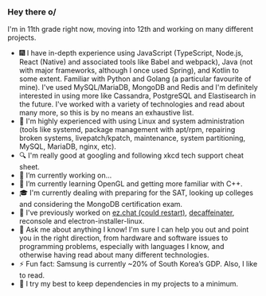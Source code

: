 ### Hey there o/

I'm in 11th grade right now, moving into 12th and working on many different projects.

- 🎆 I have in-depth experience using JavaScript (TypeScript, Node.js, React (Native) and associated tools like Babel and webpack), Java (not with major frameworks, although I once used Spring), and Kotlin to some extent. Familiar with Python and Golang (a particular favourite of mine). I've used MySQL/MariaDB, MongoDB and Redis and I'm definitely interested in using more like Cassandra, PostgreSQL and Elastisearch in the future. I've worked with a variety of technologies and read about many more, so this is by no means an exhaustive list.
- 🐧 I'm highly experienced with using Linux and system administration (tools like systemd, package management with apt/rpm, repairing broken systems, livepatch/kpatch, maintenance, system partitioning, MySQL, MariaDB, nginx, etc).
- 🔍 I'm really good at googling and following xkcd tech support cheat sheet.
- 🔭 I’m currently working on...
- 🌱 I’m currently learning OpenGL and getting more familiar with C++.
- 🎓 I'm currently dealing with preparing for the SAT, looking up colleges and considering the MongoDB certification exam.
- 📰 I've previously worked on [ez.chat (could restart)](https://github.com/ezchat), [decaffeinater](https://github.com/retrixe/decaffeinater), reconsole and electron-installer-linux.
- 💬 Ask me about anything I know! I'm sure I can help you out and point you in the right direction, from hardware and software issues to programming problems, especially with languages I know, and otherwise having read about many different technologies.
- ⚡ Fun fact: Samsung is currently ~20% of South Korea’s GDP. Also, I like to read.
- 🐛 I try my best to keep dependencies in my projects to a minimum.

<!--
**retrixe/retrixe** is a ✨ _special_ ✨ repository because its `README.md` (this file) appears on your GitHub profile.

Here are some ideas to get you started:

- 🔭 I’m currently working on ...
- 🌱 I’m currently learning ...
- 👯 I’m looking to collaborate on ...
- 🤔 I’m looking for help with ...
- 💬 Ask me about ...
- 📫 How to reach me: ...
- 😄 Pronouns: ...
- ⚡ Fun fact: ...
-->
